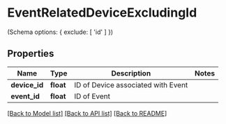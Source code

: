 # EventRelatedDeviceExcludingId

(Schema options: { exclude: [ 'id' ] })
## Properties
Name | Type | Description | Notes
------------ | ------------- | ------------- | -------------
**device_id** | **float** | ID of Device associated with Event | 
**event_id** | **float** | ID of Event | 

[[Back to Model list]](../README.md#documentation-for-models) [[Back to API list]](../README.md#documentation-for-api-endpoints) [[Back to README]](../README.md)


